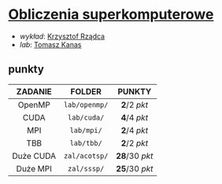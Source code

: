# [Obliczenia superkomputerowe](https://usosweb.mimuw.edu.pl/kontroler.php?_action=katalog2/przedmioty/pokazPrzedmiot&kod=10-218bHPC)

- *wykład*: [Krzysztof Rządca](https://usosweb.mimuw.edu.pl/kontroler.php?_action=katalog2/osoby/pokazOsobe&os_id=187830)
- *lab*: [Tomasz Kanas](https://usosweb.mimuw.edu.pl/kontroler.php?_action=katalog2/osoby/pokazOsobe&os_id=322385)

## punkty

| ZADANIE | FOLDER | PUNKTY |
| :-----: | :----: | :----: |
| OpenMP       |  `lab/openmp/`    | **2**/2 *pkt* |
| CUDA       |  `lab/cuda/`    | **4**/4 *pkt* |
| MPI       |  `lab/mpi/`    | **2**/4 *pkt* |
| TBB       |  `lab/tbb/`    | **2**/2 *pkt* |
| Duże CUDA       |  `zal/acotsp/`    | **28**/30 *pkt* |
| Duże MPI | `zal/sssp/`     | **25**/30 *pkt* |
